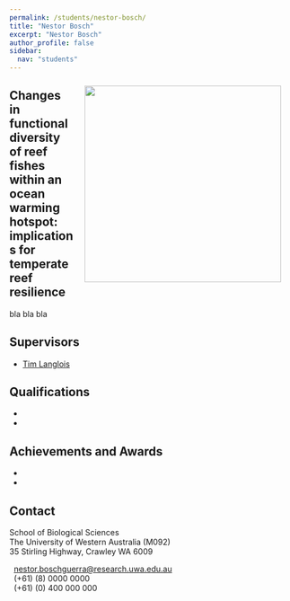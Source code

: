 ```yaml
---
permalink: /students/nestor-bosch/
title: "Nestor Bosch"
excerpt: "Nestor Bosch"
author_profile: false
sidebar:
  nav: "students"
---
```

<img class="philprofile" src='/images/Nestor_WS.jpg' align='right' width="350" hspace="20" vspace="10">

## Changes in functional diversity of reef fishes within an ocean warming hotspot: implications for temperate reef resilience
bla bla bla

## Supervisors
- [Tim Langlois](https://uwamegfisheries.github.io/academics/tim-langlois/ "Tim Langlois")


## Qualifications
-
-

## Achievements and Awards
-
-

## Contact
<p class="address"><i class="far fa-building"></i> School of Biological Sciences<br>
The University of Western Australia (M092)<br>
35 Stirling Highway, Crawley WA 6009</p>

<p class="phoneemail"><i class="far fa-envelope-open"></i>&nbsp;&nbsp;<a href="mailto:nestor.boschguerra@research.uwa.edu.au">nestor.boschguerra@research.uwa.edu.au</a><br>
<i class="fas fa-phone"></i>&nbsp;&nbsp;(+61) (8) 0000 0000<br>
<i class="fas fa-mobile-alt"></i>&nbsp;&nbsp;(+61) (0) 400 000 000<br>
